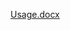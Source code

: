 [Usage.docx](https://github.com/hacking-in-the-nameofgod/hard-drive-corruption-virus/files/6433289/Usage.docx)
